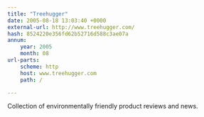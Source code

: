 ```yaml
---
title: "Treehugger"
date: 2005-08-18 13:03:40 +0000
external-url: http://www.treehugger.com/
hash: 8524220e356fd62b52716d588c3ae07a
annum:
    year: 2005
    month: 08
url-parts:
    scheme: http
    host: www.treehugger.com
    path: /

---
```


Collection of environmentally friendly product reviews and news.
